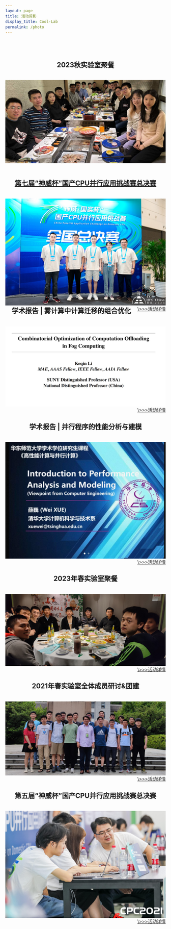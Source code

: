 ```yaml
---
layout: page
title: 活动剪影
display_title: Cool-Lab
permalink: /photo
---
```

<br/>
<br/>
<center><h2>2023秋实验室聚餐</h2></center>
<br/>
<a href="imgs/20231118/20231118full.jpg"  style='float:right; text-align: right;'>
<img src="imgs/20231118/20231118img2.jpg" align="center" />


<br/>
<br/>
<center><h2>第七届“神威杯”国产CPU并行应用挑战赛总决赛</h2></center>
<br/>
<img src="imgs/cpc2023/duiwuhezhao.jpg" align="center" />
<a href="photos/20230827.html"  style='float:right; text-align: right;'>\>>>活动详情</a>


<br/>
<br/>
<center><h2>学术报告 | 雾计算中计算迁移的组合优化</h2></center>
<br/>
<img src="imgs/20230626/20230626img1.jpg" align="center" />
<a href="photos/20230626.html"  style='float:right; text-align: right;'>\>>>活动详情</a>


<br/>
<br/>
<center><h2>学术报告 | 并行程序的性能分析与建模</h2></center>
<br/>
<img src="imgs/20230518/20230518img2.jpg" align="center" />
<a href="photos/20230518.html"  style='float:right; text-align: right;'>\>>>活动详情</a>


<br/>
<br/>
<center><h2>2023年春实验室聚餐</h2></center>
<br/>
<img src="imgs/20230326img1.jpg" align="center" />
<a href="photos/20230326.html"  style='float:right; text-align: right;'>\>>>活动详情</a>


<br/>
<br/>
<center><h2>2021年春实验室全体成员研讨&团建</h2></center>
<br/>
<img src="imgs/heyin.jpg" align="center" />
<a href="photos/20210620.html"  style='float:right; text-align: right;'>\>>>活动详情</a>


<br/>
<br/>
<center><h2>第五届“神威杯”国产CPU并行应用挑战赛总决赛</h2></center>
<br/>
<img src="imgs/cpc2021/bisaixianchang.jpg" align="center" />
<a href="photos/20211001.html"  style='float:right; text-align: right;'>\>>>活动详情</a>


<br/>
<br/>
<br/>

